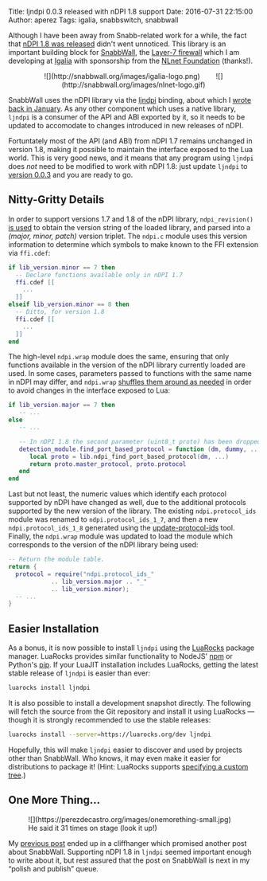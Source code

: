 Title: ljndpi 0.0.3 released with nDPI 1.8 support
Date: 2016-07-31 22:15:00
Author: aperez
Tags: igalia, snabbswitch, snabbwall

Although I have been away from Snabb-related work for a while, the fact that
[nDPI 1.8 was released](https://github.com/ntop/nDPI/releases/tag/1.8) didn't
went unnoticed. This library is an important building block for
[SnabbWall](http://snabbwall.org), the [Layer-7
firewall](https://en.wikipedia.org/wiki/Application_firewall) which I am
developing at [Igalia](https://www.igalia.com) with sponsorship from the
[NLnet Foundation](https://nlnet.nl) (thanks!).

<figure style="text-align:center">
  ![](http://snabbwall.org/images/igalia-logo.png)
  <span style="margin-left:20px">&nbsp;</span>
  ![](http://snabbwall.org/images/nlnet-logo.gif)
</figure>

SnabbWall uses the nDPI library via the [ljndpi][ljndpi] binding, about which
I [wrote back in
January](https://perezdecastro.org/2016/ljndi-snabbwall-sidekick.html). As any
other component which uses a native library, `ljndpi` is a consumer of the API
and ABI exported by it, so it needs to be updated to accomodate to changes
introduced in new releases of nDPI.

Fortuntately most of the API (and ABI) from nDPI 1.7 remains unchanged in
version 1.8, making it possible to maintain the interface exposed to the Lua
world. This is very good news, and it means that any program using `ljndpi`
does *not* need to be modified to work with nDPI 1.8: just update `ljndpi` to
[version 0.0.3](https://github.com/aperezdc/ljndpi/releases/tag/v0.0.3) and
you are ready to go.


Nitty-Gritty Details
--------------------

In order to support versions 1.7 and 1.8 of the nDPI library,
`ndpi_revision()` [is
used](https://github.com/aperezdc/ljndpi/blob/master/ndpi/c.lua#L76) to obtain
the version string of the loaded library, and parsed into a *(major, minor,
patch)* version triplet. The `ndpi.c` module uses this version information to
determine which symbols to make known to the FFI extension via `ffi.cdef`:

```lua
if lib_version.minor == 7 then
  -- Declare functions available only in nDPI 1.7
  ffi.cdef [[
    ...
  ]]
elseif lib_version.minor == 8 then
  -- Ditto, for version 1.8
  ffi.cdef [[
    ...
  ]]
end
```

The high-level `ndpi.wrap` module does the same, ensuring that only functions
available in the version of the nDPI library currently loaded are used. In
some cases, parameters passed to functions with the same name in nDPI may
differ, and `ndpi.wrap` [shuffles them around as
needed](https://github.com/aperezdc/ljndpi/blob/master/ndpi/wrap.lua#L104) in
order to avoid changes in the interface exposed to Lua:

```lua
if lib_version.major == 7 then
   -- ...
else
   -- ...

   -- In nDPI 1.8 the second parameter (uint8_t proto) has been dropped.
   detection_module.find_port_based_protocol = function (dm, dummy, ...)
      local proto = lib.ndpi_find_port_based_protocol(dm, ...)
      return proto.master_protocol, proto.protocol
   end
end
```

Last but not least, the numeric values which identify each protocol supported
by nDPI have changed as well, due to the additional protocols supported by the
new version of the library. The existing `ndpi.protocol_ids` module was
renamed to `ndpi.protocol_ids_1_7`, and then a new `ndpi.protocol_ids_1_8`
generated using the
[update-protocol-ids](https://github.com/aperezdc/ljndpi/blob/master/tools/update-protocol-ids)
tool. Finally, the `ndpi.wrap` module was updated to load the module which
corresponds to the version of the nDPI library being used:

```lua
-- Return the module table.
return {
  protocol = require("ndpi.protocol_ids_"
            .. lib_version.major .. "_"
            .. lib_version.minor);
  -- ...
}
```


Easier Installation
-------------------

As a bonus, it is now possible to install `ljndpi` using the
[LuaRocks](https://luarocks.org) package manager. LuaRocks provides similar
functionality to NodeJS'
[npm](https://docs.npmjs.com/getting-started/what-is-npm) or Python's
[pip](https://pip.pypa.io/en/stable/quickstart/). If your LuaJIT installation
includes LuaRocks, getting the latest stable release of `ljndpi` is easier
than ever:

```sh
luarocks install ljndpi
```

It is also possible to install a development snapshot directly. The following
will fetch the source from the Git repository and install it using LuaRocks —
though it is strongly recommended to use the stable releases:

```sh
luarocks install --server=https://luarocks.org/dev ljndpi
```

Hopefully, this will make `ljndpi` easier to discover and used by projects
other than SnabbWall. Who knows, it may even make it easier for distributions
to package it! (Hint: LuaRocks supports [specifying a custom
tree](http://leafo.net/guides/customizing-the-luarocks-tree.html#the-install-locations/using-a-custom-directory).)


One More Thing...
-----------------

<figure class="image">
  ![](https://perezdecastro.org/images/onemorething-small.jpg)
  <figcaption>He said it 31 times on stage (look it up!)</figcaption>
</figure>

My [previous post](https://perezdecastro.org/2016/identifying-l7-flows.html)
ended up in a cliffhanger which promised another post about SnabbWall.
Supporting nDPI 1.8 in `ljndpi` seemed important enough to write about it, but
rest assured that the post on SnabbWall is next in my “polish and publish”
queue.


[ljndpi]: https://github.com/aperezdc/ljndpi
[ljffi]: http://luajit.org/ext_ffi.html
